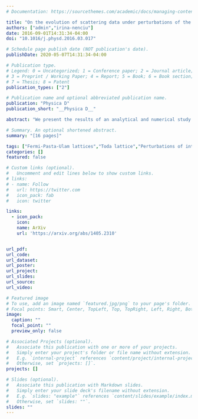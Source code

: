 ```yaml
---
# Documentation: https://sourcethemes.com/academic/docs/managing-content/

title: "On the evolution of scattering data under perturbations of the Toda lattice"
authors: ["admin","irina-nenciu"]
date: 2016-09-01T14:31:34-04:00
doi: "10.1016/j.physd.2016.03.017"

# Schedule page publish date (NOT publication's date).
publishDate: 2020-05-07T14:31:34-04:00

# Publication type.
# Legend: 0 = Uncategorized; 1 = Conference paper; 2 = Journal article;
# 3 = Preprint / Working Paper; 4 = Report; 5 = Book; 6 = Book section;
# 7 = Thesis; 8 = Patent
publication_types: ["2"]

# Publication name and optional abbreviated publication name.
publication: "Physica D"
publication_short: "__Physica D__"

abstract: "We present the results of an analytical and numerical study of the long-time behavior for certain Fermi–Pasta–Ulam (FPU) lattices viewed as perturbations of the completely integrable Toda lattice. Our main tools are the direct and inverse scattering transforms for doubly-infinite Jacobi matrices, which are well-known to linearize the Toda flow. We focus in particular on the evolution of the associated scattering data under the perturbed vs. the unperturbed equations. We find that the eigenvalues present initially in the scattering data converge to new, slightly perturbed eigenvalues under the perturbed dynamics of the lattice equation. To these eigenvalues correspond solitary waves that emerge from the solitons in the initial data. We also find that new eigenvalues emerge from the continuous spectrum as the lattice system is let to evolve under the perturbed dynamics."

# Summary. An optional shortened abstract.
summary: "[16 pages]"

tags: ["Fermi-Pasta-Ulam lattices","Toda lattice","Perturbations of integrable systems","solitary wave resolution"]
categories: []
featured: false

# Custom links (optional).
#   Uncomment and edit lines below to show custom links.
# links:
# - name: Follow
#   url: https://twitter.com
#   icon_pack: fab
#   icon: twitter

links:
  - icon_pack:
    icon:
    name: ArXiv
    url: 'https://arxiv.org/abs/1405.2310'


url_pdf:
url_code:
url_dataset:
url_poster:
url_project:
url_slides:
url_source:
url_video:

# Featured image
# To use, add an image named `featured.jpg/png` to your page's folder.
# Focal points: Smart, Center, TopLeft, Top, TopRight, Left, Right, BottomLeft, Bottom, BottomRight.
image:
  caption: ""
  focal_point: ""
  preview_only: false

# Associated Projects (optional).
#   Associate this publication with one or more of your projects.
#   Simply enter your project's folder or file name without extension.
#   E.g. `internal-project` references `content/project/internal-project/index.md`.
#   Otherwise, set `projects: []`.
projects: []

# Slides (optional).
#   Associate this publication with Markdown slides.
#   Simply enter your slide deck's filename without extension.
#   E.g. `slides: "example"` references `content/slides/example/index.md`.
#   Otherwise, set `slides: ""`.
slides: ""
---
```

